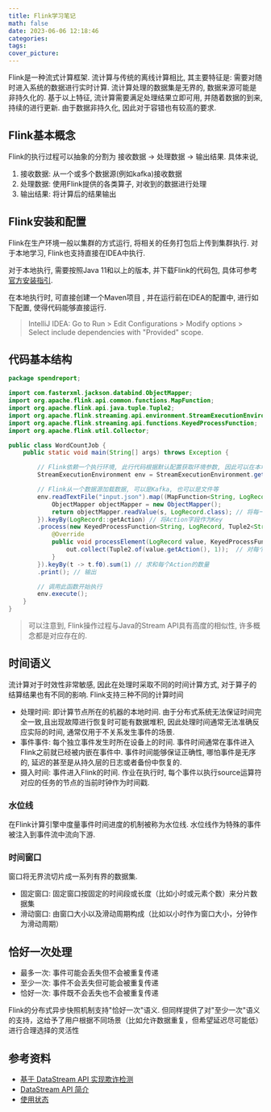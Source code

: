 ```yaml
---
title: Flink学习笔记
math: false
date: 2023-06-06 12:18:46
categories:
tags:
cover_picture:
---
```



Flink是一种流式计算框架. 流计算与传统的离线计算相比, 其主要特征是: 需要对随时进入系统的数据进行实时计算. 流计算处理的数据集是无界的, 数据来源可能是非持久化的. 基于以上特征, 流计算需要满足处理结果立即可用, 并随着数据的到来, 持续的进行更新. 由于数据非持久化, 因此对于容错也有较高的要求.


Flink基本概念
----------------

Flink的执行过程可以抽象的分割为 接收数据 -> 处理数据 -> 输出结果. 具体来说, 

1. 接收数据: 从一个或多个数据源(例如kafka)接收数据
2. 处理数据: 使用Flink提供的各类算子, 对收到的数据进行处理
3. 输出结果: 将计算后的结果输出


Flink安装和配置
----------------

Flink在生产环境一般以集群的方式运行, 将相关的任务打包后上传到集群执行. 对于本地学习, Flink也支持直接在IDEA中执行. 

对于本地执行, 需要按照Java 11和以上的版本, 并下载Flink的代码包, 具体可参考[官方安装指引](https://nightlies.apache.org/flink/flink-docs-release-1.17/zh/docs/try-flink/local_installation/). 

在本地执行时, 可直接创建一个Maven项目 , 并在运行前在IDEA的配置中, 进行如下配置, 使得代码能够直接运行.

> IntelliJ IDEA: Go to Run > Edit Configurations > Modify options > Select include dependencies with "Provided" scope.



代码基本结构
-------------


```java
package spendreport;

import com.fasterxml.jackson.databind.ObjectMapper;
import org.apache.flink.api.common.functions.MapFunction;
import org.apache.flink.api.java.tuple.Tuple2;
import org.apache.flink.streaming.api.environment.StreamExecutionEnvironment;
import org.apache.flink.streaming.api.functions.KeyedProcessFunction;
import org.apache.flink.util.Collector;

public class WordCountJob {
    public static void main(String[] args) throws Exception {

        // Flink依赖一个执行环境, 此行代码根据默认配置获取环境参数, 因此可以在本地和集群运行
        StreamExecutionEnvironment env = StreamExecutionEnvironment.getExecutionEnvironment();

        // Flink从一个数据源加载数据, 可以是Kafka, 也可以是文件等
        env.readTextFile("input.json").map((MapFunction<String, LogRecord>) s -> {
            ObjectMapper objectMapper = new ObjectMapper();
            return objectMapper.readValue(s, LogRecord.class); // 将每一行记录反序列化为结构体
        }).keyBy(LogRecord::getAction) // 将Action字段作为Key
        .process(new KeyedProcessFunction<String, LogRecord, Tuple2<String, Integer>>() {
            @Override
            public void processElement(LogRecord value, KeyedProcessFunction<String, LogRecord, Tuple2<String, Integer>>.Context ctx, Collector<Tuple2<String, Integer>> out) throws Exception {
                out.collect(Tuple2.of(value.getAction(), 1));  // 对每个Action进行拆分
            }
        }).keyBy(t -> t.f0).sum(1) // 求和每个Action的数量
        .print(); // 输出

        // 调用此函数开始执行
        env.execute();
    }
}
```

> 可以注意到, Flink操作过程与Java的Stream API具有高度的相似性, 许多概念都是对应存在的.



时间语义
--------

流计算对于时效性非常敏感, 因此在处理时采取不同的时间计算方式, 对于算子的结算结果也有不同的影响. Flink支持三种不同的计算时间

- 处理时间: 即计算节点所在的机器的本地时间. 由于分布式系统无法保证时间完全一致,且出现故障进行恢复时可能有数据堆积, 因此处理时间通常无法准确反应实际的时间, 通常仅用于不关系发生事件的场景.
- 事件事件: 每个独立事件发生时所在设备上的时间. 事件时间通常在事件进入Flink之前就已经被内嵌在事件中. 事件时间能够保证正确性, 哪怕事件是无序的, 延迟的甚至是从持久层的日志或者备份中恢复的.
- 摄入时间: 事件进入Flink的时间. 作业在执行时, 每个事件以执行source运算符对应的任务的节点的当前时钟作为时间戳.

### 水位线

在Flink计算引擎中度量事件时间进度的机制被称为水位线. 水位线作为特殊的事件被注入到事件流中流向下游.

### 时间窗口

窗口将无界流切片成一系列有界的数据集.

- 固定窗口: 固定窗口按固定的时间段或长度（比如小时或元素个数）来分片数据集
- 滑动窗口: 由窗口大小以及滑动周期构成（比如以小时作为窗口大小，分钟作为滑动周期）


恰好一次处理
--------------

- 最多一次: 事件可能会丢失但不会被重复传递
- 至少一次: 事件不会丢失但可能会被重复传递
- 恰好一次: 事件既不会丢失也不会被重复传递

Flink的分布式异步快照机制支持"恰好一次"语义. 但同样提供了对"至少一次"语义的支持，这给予了用户根据不同场景（比如允许数据重复，但希望延迟尽可能低）进行合理选择的灵活性



参考资料
-----------


- [基于 DataStream API 实现欺诈检测](https://nightlies.apache.org/flink/flink-docs-release-1.17/zh/docs/try-flink/datastream/)
- [DataStream API 简介](https://nightlies.apache.org/flink/flink-docs-release-1.17/zh/docs/learn-flink/datastream_api/)
- [使用状态](https://nightlies.apache.org/flink/flink-docs-release-1.17/zh/docs/dev/datastream/fault-tolerance/state/#using-managed-keyed-state)